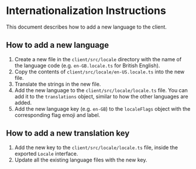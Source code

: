 # Internationalization Instructions

This document describes how to add a new language to the client.

## How to add a new language

1.  Create a new file in the `client/src/locale` directory with the name of the language code (e.g. `en-GB.locale.ts` for British English).
2.  Copy the contents of `client/src/locale/en-US.locale.ts` into the new file.
3.  Translate the strings in the new file.
4.  Add the new language to the `client/src/locale/locale.ts` file. You can add it to the `translations` object, similar to how the other languages are added.
5.  Add the new language key (e.g. `en-GB`) to the `localeFlags` object with the corresponding flag emoji and label.

## How to add a new translation key

1.  Add the new key to the `client/src/locale/locale.ts` file, inside the exported `Locale` interface.
2.  Update all the existing language files with the new key.
